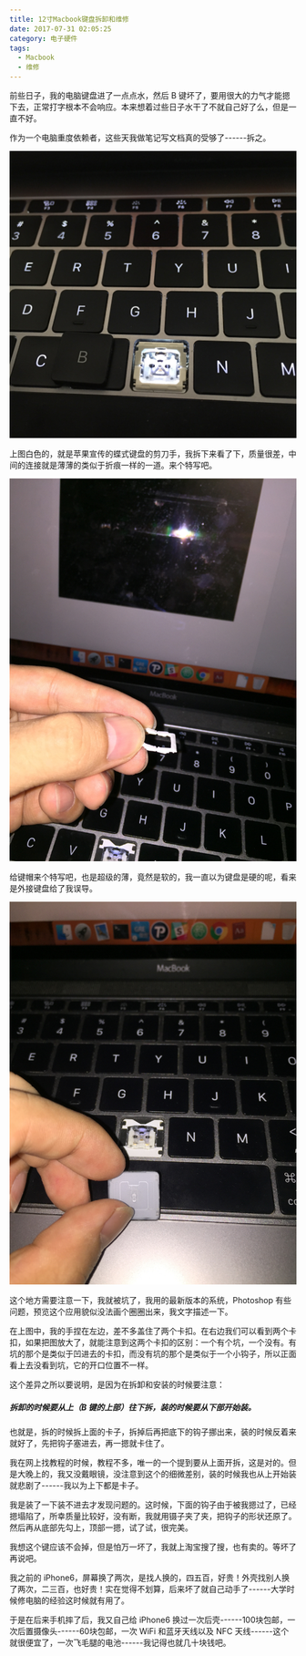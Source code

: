 ```yaml
---
title: 12寸Macbook键盘拆卸和维修
date: 2017-07-31 02:05:25
category: 电子硬件
tags:
  - Macbook
  - 维修
---
```


前些日子，我的电脑键盘进了一点点水，然后 B 键坏了，要用很大的力气才能摁下去，正常打字根本不会响应。本来想着过些日子水干了不就自己好了么，但是一直不好。

作为一个电脑重度依赖者，这些天我做笔记写文档真的受够了------拆之。


![所谓“蝶式键盘”，就是个坑](12寸Macbook键盘拆卸和维修/1.JPG)


<!--more-->

上图白色的，就是苹果宣传的蝶式键盘的剪刀手，我拆下来看了下，质量很差，中间的连接就是薄薄的类似于折痕一样的一道。来个特写吧。

![中间的连接非常的薄](12寸Macbook键盘拆卸和维修/4.JPG)

给键帽来个特写吧，也是超级的薄，竟然是软的，我一直以为键盘是硬的呢，看来是外接键盘给了我误导。

![键帽特别的薄](12寸Macbook键盘拆卸和维修/3.JPG)

这个地方需要注意一下，我就被坑了，我用的最新版本的系统，Photoshop 有些问题，预览这个应用貌似没法画个圈圈出来，我文字描述一下。

在上图中，我的手捏在左边，差不多盖住了两个卡扣。在右边我们可以看到两个卡扣，如果把图放大了，就能注意到这两个卡扣的区别：一个有个坑，一个没有。有坑的那个是类似于凹进去的卡扣，而没有坑的那个是类似于一个小钩子，所以正面看上去没看到坑，它的开口位置不一样。

这个差异之所以要说明，是因为在拆卸和安装的时候要注意：

##### 拆卸的时候要从上（B 键的上部）往下拆，装的时候要从下部开始装。

也就是，拆的时候拆上面的卡子，拆掉后再把底下的钩子挪出来，装的时候反着来就好了，先把钩子塞进去，再一摁就卡住了。

我在网上找教程的时候，教程不多，唯一的一个提到要从上面开拆，这是对的。但是大晚上的，我又没戴眼镜，没注意到这个的细微差别，装的时候我也从上开始装就悲剧了------我以为上下都是卡子。

我是装了一下装不进去才发现问题的。这时候，下面的钩子由于被我摁过了，已经摁塌陷了，所幸质量比较好，没有断，我就用镊子夹了夹，把钩子的形状还原了。然后再从底部先勾上，顶部一摁，试了试，很完美。

我想这个键应该不会掉，但是怕万一坏了，我就上淘宝搜了搜，也有卖的。等坏了再说吧。

我之前的 iPhone6，屏幕换了两次，是找人换的，四五百，好贵！外壳找别人换了两次，二三百，也好贵！实在觉得不划算，后来坏了就自己动手了------大学时候修电脑的经验这时候就有用了。

于是在后来手机摔了后，我又自己给 iPhone6 换过一次后壳------100块包邮，一次后置摄像头------60块包邮，一次 WiFi 和蓝牙天线以及 NFC 天线------这个就很便宜了，一次飞毛腿的电池------我记得也就几十块钱吧。
